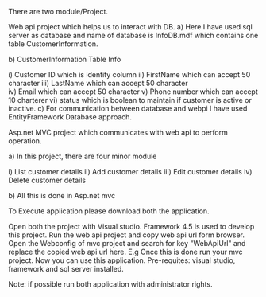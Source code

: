 There are two module/Project.

Web api project which helps us to interact with DB.
a) Here I have used sql server as database and name of database is InfoDB.mdf which contains one table CustomerInformation.

b) CustomerInformation Table Info

  i)  Customer ID which is identity column
  ii)  FirstName which can accept 50 character
 iii)  LastName which can accept 50 character    
  iv)  Email which can accept 50 character
   v)  Phone number which can accept 10 charterer 
  vi)  status which is boolean to maintain if customer is active or inactive.
c) For communication between database and webpi I have used EntityFramework Database approach.

Asp.net MVC project which communicates with web api to perform operation.

a) In this project, there are four minor module

i) List customer details ii) Add customer details iii) Edit customer details iv) Delete customer details

b) All this is done in Asp.net mvc

To Execute application please download both the application.

Open both the project with Visual studio.
Framework 4.5 is used to develop this project.
Run the web api project and copy web api url form browser.
Open the Webconfig of mvc project and search for key "WebApiUrl" and replace the copied web api url here.
 E.g <add key="WebApiUrl" value="http://localhost:55029/"/>
Once this is done run your mvc project.
Now you can use this application.
Pre-requites: visual studio, framework and sql server installed.

Note: if possible run both application with administrator rights.
